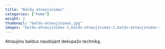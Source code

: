 ```yaml
---
title: "Baldų atnaujinimas"
categories: ["home"]
weight: 2
thumbnail: "baldu-atnaujinimas.jpg"
images: "baldu-atnaujinimas-1,baldu-atnaujinimas-2,baldu-atnaujinimas-3,baldu-atnaujinimas-4,baldu-atnaujinimas-5,baldu-atnaujinimas-6"
---
```


Atnaujinu baldus naudojant dekupažo techniką.

